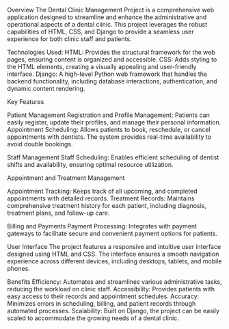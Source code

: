 Overview
The Dental Clinic Management Project is a comprehensive web application designed to streamline and enhance the administrative and operational aspects of a dental clinic. This project leverages the robust capabilities of HTML, CSS, and Django to provide a seamless user experience for both clinic staff and patients.


Technologies Used:
HTML: Provides the structural framework for the web pages, ensuring content is organized and accessible.
CSS: Adds styling to the HTML elements, creating a visually appealing and user-friendly interface.
Django: A high-level Python web framework that handles the backend functionality, including database interactions, authentication, and dynamic content rendering.




Key Features

Patient Management
Registration and Profile Management: Patients can easily register, update their profiles, and manage their personal information.
Appointment Scheduling: Allows patients to book, reschedule, or cancel appointments with dentists. The system provides real-time availability to avoid double bookings.


Staff Management
Staff Scheduling: Enables efficient scheduling of dentist shifts and availability, ensuring optimal resource utilization.



Appointment and Treatment Management

Appointment Tracking: Keeps track of all upcoming, and completed appointments with detailed records.
Treatment Records: Maintains comprehensive treatment history for each patient, including diagnosis, treatment plans, and follow-up care.


Billing and Payments
Payment Processing: Integrates with payment gateways to facilitate secure and convenient payment options for patients.


User Interface
The project features a responsive and intuitive user interface designed using HTML and CSS. The interface ensures a smooth navigation experience across different devices, including desktops, tablets, and mobile phones.

Benefits
Efficiency: Automates and streamlines various administrative tasks, reducing the workload on clinic staff.
Accessibility: Provides patients with easy access to their records and appointment schedules.
Accuracy: Minimizes errors in scheduling, billing, and patient records through automated processes.
Scalability: Built on Django, the project can be easily scaled to accommodate the growing needs of a dental clinic.
